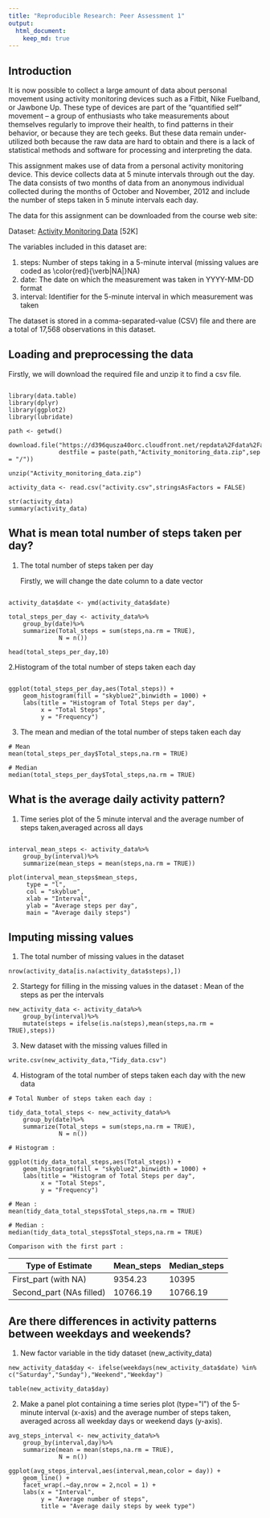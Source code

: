 ```yaml
---
title: "Reproducible Research: Peer Assessment 1"
output: 
  html_document:
    keep_md: true
---
```


## Introduction

It is now possible to collect a large amount of data about personal movement using activity monitoring devices such as a Fitbit, Nike Fuelband, or Jawbone Up. These type of devices are part of the “quantified self” movement – a group of enthusiasts who take measurements about themselves regularly to improve their health, to find patterns in their behavior, or because they are tech geeks. But these data remain under-utilized both because the raw data are hard to obtain and there is a lack of statistical methods and software for processing and interpreting the data.

This assignment makes use of data from a personal activity monitoring device. This device collects data at 5 minute intervals through out the day. The data consists of two months of data from an anonymous individual collected during the months of October and November, 2012 and include the number of steps taken in 5 minute intervals each day.

The data for this assignment can be downloaded from the course web site:

Dataset: [Activity Monitoring Data](https://d396qusza40orc.cloudfront.net/repdata%2Fdata%2Factivity.zip) [52K]

The variables included in this dataset are:

1. steps: Number of steps taking in a 5-minute interval (missing values are coded as \color{red}{\verb|NA|}NA)
2. date: The date on which the measurement was taken in YYYY-MM-DD format
3. interval: Identifier for the 5-minute interval in which measurement was taken

The dataset is stored in a comma-separated-value (CSV) file and there are a total of 17,568 observations in this dataset.

## Loading and preprocessing the data

Firstly, we will download the required file and unzip it to find a csv file.

```{r,echo=TRUE}

library(data.table)
library(dplyr)
library(ggplot2)
library(lubridate)

path <- getwd()

download.file("https://d396qusza40orc.cloudfront.net/repdata%2Fdata%2Factivity.zip",
              destfile = paste(path,"Activity_monitoring_data.zip",sep = "/"))

unzip("Activity_monitoring_data.zip")

activity_data <- read.csv("activity.csv",stringsAsFactors = FALSE)

str(activity_data)
summary(activity_data)

```

## What is mean total number of steps taken per day?

1. The total number of steps taken per day

    Firstly, we will change the date column to a date vector

```{r,echo=TRUE}

activity_data$date <- ymd(activity_data$date)

total_steps_per_day <- activity_data%>%
    group_by(date)%>%
    summarize(Total_steps = sum(steps,na.rm = TRUE),
              N = n())

head(total_steps_per_day,10)

```

2.Histogram of the total number of steps taken each day

```{r,echo=TRUE}

ggplot(total_steps_per_day,aes(Total_steps)) +
    geom_histogram(fill = "skyblue2",binwidth = 1000) +
    labs(title = "Histogram of Total Steps per day",
         x = "Total Steps",
         y = "Frequency")

```

3. The mean and median of the total number of steps taken each day

```{r,echo=TRUE}
# Mean
mean(total_steps_per_day$Total_steps,na.rm = TRUE)

# Median
median(total_steps_per_day$Total_steps,na.rm = TRUE)

```

## What is the average daily activity pattern?

1. Time series plot of the 5 minute interval and the average number of steps taken,averaged across all days

```{r,echo=TRUE}

interval_mean_steps <- activity_data%>%
    group_by(interval)%>%
    summarize(mean_steps = mean(steps,na.rm = TRUE))

plot(interval_mean_steps$mean_steps,
     type = "l",
     col = "skyblue",
     xlab = "Interval",
     ylab = "Average steps per day",
     main = "Average daily steps")

```

## Imputing missing values

1. The total number of missing values in the dataset

```{r,echo=TRUE}
nrow(activity_data[is.na(activity_data$steps),])
```

2. Startegy for filling in the missing values in the dataset : Mean of the steps as per the intervals

```{r,echo=TRUE}
new_activity_data <- activity_data%>%
    group_by(interval)%>%
    mutate(steps = ifelse(is.na(steps),mean(steps,na.rm = TRUE),steps))
```

3. New dataset with the missing values filled in 

```{r,echo=TRUE}
write.csv(new_activity_data,"Tidy_data.csv")
```

4. Histogram of the total number of steps taken each day with the new data

```{r,echo=TRUE}
# Total Number of steps taken each day :

tidy_data_total_steps <- new_activity_data%>%
    group_by(date)%>%
    summarize(Total_steps = sum(steps,na.rm = TRUE),
              N = n())

# Histogram :

ggplot(tidy_data_total_steps,aes(Total_steps)) +
    geom_histogram(fill = "skyblue2",binwidth = 1000) +
    labs(title = "Histogram of Total Steps per day",
         x = "Total Steps",
         y = "Frequency")

# Mean :
mean(tidy_data_total_steps$Total_steps,na.rm = TRUE)

# Median :
median(tidy_data_total_steps$Total_steps,na.rm = TRUE)
```
    
    Comparison with the first part :

Type of Estimate | Mean_steps | Median_steps
--- | --- | ---
First_part (with NA) | 9354.23 | 10395
Second_part (NAs filled) | 10766.19 | 10766.19 

## Are there differences in activity patterns between weekdays and weekends?

1. New factor variable in the tidy dataset (new_activity_data)

```{r,echo=TRUE}
new_activity_data$day <- ifelse(weekdays(new_activity_data$date) %in% c("Saturday","Sunday"),"Weekend","Weekday")

table(new_activity_data$day)

```

2. Make a panel plot containing a time series plot (type="l") of the 5-minute interval (x-axis) and the average number of steps taken, averaged across all weekday days or weekend days (y-axis).

```{r,echo=TRUE}
avg_steps_interval <- new_activity_data%>%
    group_by(interval,day)%>%
    summarize(mean = mean(steps,na.rm = TRUE),
              N = n())

ggplot(avg_steps_interval,aes(interval,mean,color = day)) +
    geom_line() + 
    facet_wrap(.~day,nrow = 2,ncol = 1) +
    labs(x = "Interval",
         y = "Average number of steps",
         title = "Average daily steps by week type")

```
